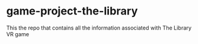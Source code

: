 # game-project-the-library
This the repo that contains all the information associated with The Library VR game
